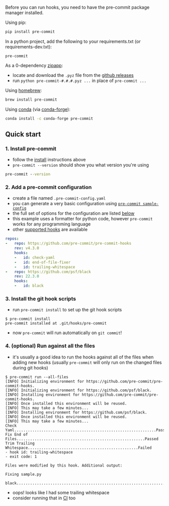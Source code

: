 Before you can run hooks, you need to have the pre-commit package manager
installed.

Using pip:

```bash
pip install pre-commit
```

In a python project, add the following to your requirements.txt (or
requirements-dev.txt):

```
pre-commit
```

As a 0-dependency [zipapp]:

- locate and download the `.pyz` file from the [github releases]
- run `python pre-commit-#.#.#.pyz ...` in place of `pre-commit ...`

[zipapp]: https://docs.python.org/3/library/zipapp.html
[github releases]: https://github.com/pre-commit/pre-commit/releases

Using [homebrew](https://brew.sh):

```bash
brew install pre-commit
```

Using [conda](https://conda.io) (via [conda-forge](https://conda-forge.org)):

```bash
conda install -c conda-forge pre-commit
```

## Quick start

### 1. Install pre-commit

- follow the [install](#install) instructions above
- `pre-commit --version` should show you what version you're using

```cmd
pre-commit --version
```

### 2. Add a pre-commit configuration

- create a file named `.pre-commit-config.yaml`
- you can generate a very basic configuration using
  [`pre-commit sample-config`](#pre-commit-sample-config)
- the full set of options for the configuration are listed [below](#plugins)
- this example uses a formatter for python code, however `pre-commit` works for
  any programming language
- other [supported hooks](hooks.html) are available

```yaml
repos:
-   repo: https://github.com/pre-commit/pre-commit-hooks
    rev: v4.3.0
    hooks:
    -   id: check-yaml
    -   id: end-of-file-fixer
    -   id: trailing-whitespace
-   repo: https://github.com/psf/black
    rev: 22.3.0
    hooks:
    -   id: black
```

### 3. Install the git hook scripts

- run `pre-commit install` to set up the git hook scripts

```console
$ pre-commit install
pre-commit installed at .git/hooks/pre-commit
```

- now `pre-commit` will run automatically on `git commit`!

### 4. (optional) Run against all the files

- it's usually a good idea to run the hooks against all of the files when adding
  new hooks (usually `pre-commit` will only run on the changed files during
  git hooks)

```pre-commit
$ pre-commit run --all-files
[INFO] Initializing environment for https://github.com/pre-commit/pre-commit-hooks.
[INFO] Initializing environment for https://github.com/psf/black.
[INFO] Installing environment for https://github.com/pre-commit/pre-commit-hooks.
[INFO] Once installed this environment will be reused.
[INFO] This may take a few minutes...
[INFO] Installing environment for https://github.com/psf/black.
[INFO] Once installed this environment will be reused.
[INFO] This may take a few minutes...
Check Yaml...............................................................Passed
Fix End of Files.........................................................Passed
Trim Trailing Whitespace.................................................Failed
- hook id: trailing-whitespace
- exit code: 1

Files were modified by this hook. Additional output:

Fixing sample.py

black....................................................................Passed
```

- oops! looks like I had some trailing whitespace
- consider running that in [CI](#usage-in-continuous-integration) too
